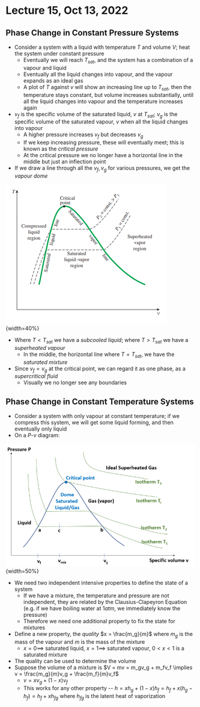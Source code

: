 # Lecture 15, Oct 13, 2022

## Phase Change in Constant Pressure Systems

* Consider a system with a liquid with temperature $T$ and volume $V$; heat the system under constant pressure
	* Eventually we will reach $T_{sat}$, and the system has a combination of a vapour and liquid
	* Eventually all the liquid changes into vapour, and the vapour expands as an ideal gas
	* A plot of $T$ against $v$ will show an increasing line up to $T_{sat}$, then the temperature stays constant, but volume increases substantially, until all the liquid changes into vapour and the temperature increases again
* $v_f$ is the specific volume of the saturated liquid, $v$ at $T_{sat}$; $v_g$ is the specific volume of the saturated vapour, $v$ when all the liquid changes into vapour
	* A higher pressure increases $v_f$ but decreases $v_g$
	* If we keep increasing pressure, these will eventually meet; this is known as the *critical pressure*
	* At the critical pressure we no longer have a horizontal line in the middle but just an inflection point
* If we draw a line through all the $v_f, v_g$ for various pressures, we get the *vapour dome*

![Vapour dome on a $T$-$v$ diagram](imgs/lec15_2.png){width=40%}

* Where $T < T_{sat}$ we have a *subcooled liquid*; where $T > T_{sat}$ we have a *superheated vapour*
	* In the middle, the horizontal line where $T = T_{sat}$, we have the *saturated mixture*
* Since $v_f = v_g$ at the critical point, we can regard it as one phase, as a *supercritical fluid*
	* Visually we no longer see any boundaries

## Phase Change in Constant Temperature Systems

* Consider a system with only vapour at constant temperature; if we compress this system, we will get some liquid forming, and then eventually only liquid
* On a $P$-$v$ diagram:

![Phase change in a constant temperature system](imgs/lec15_3.png){width=50%}

* We need two independent intensive properties to define the state of a system
	* If we have a mixture, the temperature and pressure are not independent, they are related by the Clausius-Clapeyron Equation (e.g. if we have boiling water at $1\si{atm}$, we immediately know the pressure)
	* Therefore we need one additional property to fix the state for mixtures
* Define a new property, the *quality* $x = \frac{m_g}{m}$ where $m_g$ is the mass of the vapour and $m$ is the mass of the mixture
	* $x = 0 \implies$ saturated liquid, $x = 1 \implies$ saturated vapour, $0 < x < 1$ is a saturated mixture
* The quality can be used to determine the volume
* Suppose the volume of a mixture is $V = mv = m_gv_g + m_fv_f \implies v = \frac{m_g}{m}v_g + \frac{m_f}{m}v_f$
	* $v = xv_g + (1 - x)v_f$
	* This works for any other property -- $h = xh_g + (1 - x)h_f = h_f + x(h_g - h_f) = h_f + xh_{fg}$ where $h_{fg}$ is the latent heat of vaporization

